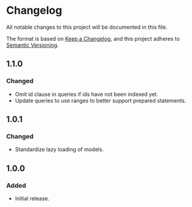 # Changelog
All notable changes to this project will be documented in this file.

The format is based on [Keep a Changelog](https://keepachangelog.com/en/1.0.0/),
and this project adheres to [Semantic Versioning](https://semver.org/spec/v2.0.0.html).

## 1.1.0

### Changed

- Omit id clause in queries if ids have not been indexed yet.
- Update queries to use ranges to better support prepared statements.

## 1.0.1

### Changed

- Standardize lazy loading of models.

## 1.0.0

### Added

- Initial release.